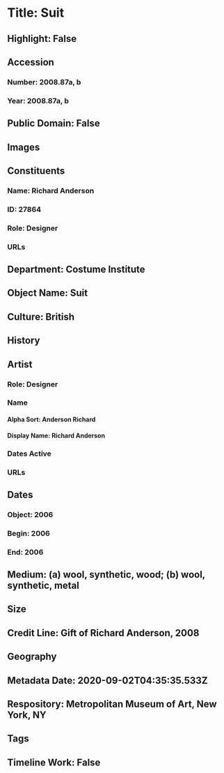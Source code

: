 # Title: Suit
## Highlight: False
## Accession
### Number: 2008.87a, b
### Year: 2008.87a, b
## Public Domain: False
## Images
## Constituents
### Name: Richard Anderson
### ID: 27864
### Role: Designer
### URLs
## Department: Costume Institute
## Object Name: Suit
## Culture: British
## History
## Artist
### Role: Designer
### Name
#### Alpha Sort: Anderson Richard
#### Display Name: Richard Anderson
### Dates Active
### URLs
## Dates
### Object: 2006
### Begin: 2006
### End: 2006
## Medium: (a) wool, synthetic, wood; (b) wool, synthetic, metal
## Size
## Credit Line: Gift of Richard Anderson, 2008
## Geography
## Metadata Date: 2020-09-02T04:35:35.533Z
## Respository: Metropolitan Museum of Art, New York, NY
## Tags
## Timeline Work: False